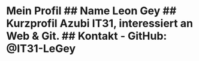 # Mein Profil ## Name Leon Gey ## Kurzprofil Azubi IT31, interessiert an Web & Git. ## Kontakt - GitHub: @IT31-LeGey
